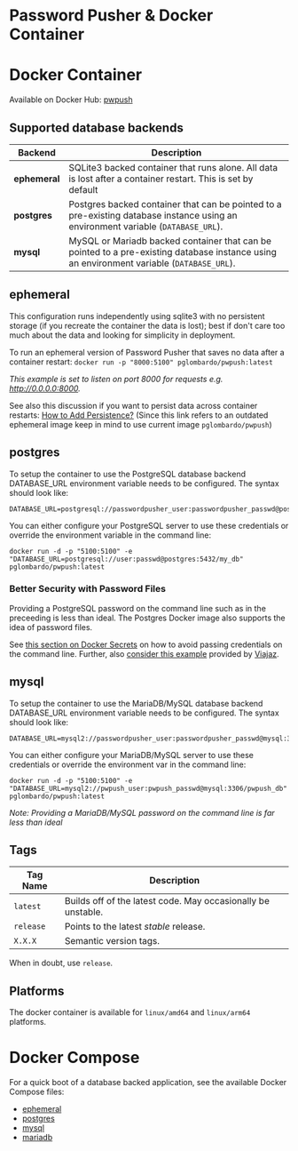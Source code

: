 # Password Pusher & Docker Container

# Docker Container
Available on Docker Hub: [pwpush](https://hub.docker.com/r/pglombardo/pwpush)

## Supported database backends

| Backend | Description|
|-|-|
| **ephemeral** | SQLite3 backed container that runs alone.  All data is lost after a container restart. This is set by default|
| **postgres** | Postgres backed container that can be pointed to a pre-existing database instance using an environment variable (`DATABASE_URL`).|
| **mysql** | MySQL or Mariadb backed container that can be pointed to a pre-existing database instance using an environment variable (`DATABASE_URL`).|

## ephemeral

This configuration runs independently using sqlite3 with no persistent storage (if you recreate the container the data is lost); best if don't care too much about the data and looking for simplicity in deployment.

To run an ephemeral version of Password Pusher that saves no data after a container restart:
`docker run -p "8000:5100" pglombardo/pwpush:latest`

_This example is set to listen on port 8000 for requests e.g. http://0.0.0.0:8000._

See also this discussion if you want to persist data across container restarts: [How to Add Persistence?](https://github.com/pglombardo/PasswordPusher/discussions/448)
(Since this link refers to an outdated ephemeral image keep in mind to use current image `pglombardo/pwpush`)

## postgres

To setup the container to use the PostgreSQL database backend DATABASE_URL environment variable needs to be configured. The syntax should look like:

    DATABASE_URL=postgresql://passwordpusher_user:passwordpusher_passwd@postgres:5432/passwordpusher_db

You can either configure your PostgreSQL server to use these credentials or override the environment variable in the command line:

    docker run -d -p "5100:5100" -e "DATABASE_URL=postgresql://user:passwd@postgres:5432/my_db" pglombardo/pwpush:latest

### Better Security with Password Files

Providing a PostgreSQL password on the command line such as in the preceeding is less than ideal.  The Postgres Docker image also supports the idea of password files.

See [this section on Docker Secrets](https://github.com/docker-library/docs/blob/master/postgres/README.md#docker-secrets) on how to avoid passing credentials on the command line.  Further, also [consider this example](https://github.com/pglombardo/PasswordPusher/issues/412) provided by [Viajaz](https://github.com/Viajaz).


## mysql

To setup the container to use the MariaDB/MySQL database backend DATABASE_URL environment variable needs to be configured. The syntax should look like:

    DATABASE_URL=mysql2://passwordpusher_user:passwordpusher_passwd@mysql:3306/passwordpusher_db

You can either configure your MariaDB/MySQL server to use these credentials or override the environment var in the command line:

    docker run -d -p "5100:5100" -e "DATABASE_URL=mysql2://pwpush_user:pwpush_passwd@mysql:3306/pwpush_db" pglombardo/pwpush:latest

_Note: Providing a MariaDB/MySQL password on the command line is far less than ideal_


## Tags

| Tag Name | Description |
|-|-|
| `latest` | Builds off of the latest code.  May occasionally be unstable. |
| `release` | Points to the latest _stable_ release. |
| `X.X.X` | Semantic version tags. |

When in doubt, use `release`.

## Platforms
The docker container is available for `linux/amd64` and `linux/arm64` platforms.

# Docker Compose

For a quick boot of a database backed application, see the available Docker Compose files:
* [ephemeral](https://github.com/pglombardo/PasswordPusher/blob/master/containers/docker/docker-compose-ephemeral.yml)
* [postgres](https://github.com/pglombardo/PasswordPusher/blob/master/containers/docker/docker-compose-postgres.yml)
* [mysql](https://github.com/pglombardo/PasswordPusher/blob/master/containers/docker/docker-compose-mysql.yml)
* [mariadb](https://github.com/pglombardo/PasswordPusher/blob/master/containers/docker/docker-compose-mariadb.yml)
